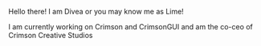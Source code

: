 Hello there! I am Divea or you may know me as Lime!

I am currently working on Crimson and CrimsonGUI and am the co-ceo of Crimson Creative Studios
